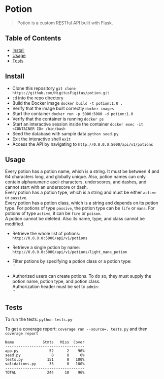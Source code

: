 # Potion

> Potion is a custom RESTful API built with Flask.

## Table of Contents

- [Install](#install)
- [Usage](#usage)
- [Tests](#tests)


## Install
+ Clone this repository `git clone https://github.com/HigitusFigitus/potion.git`
+ `cd` into the repo directory
+ Build the Docker image `docker build -t potion:1.0 .`
+ Verify that the image built correctly `docker images`
+ Start the container `docker run -p 5000:5000 -d potion:1.0`
+ Verify that the container is running `docker ps`
+ Start an interactive session inside the container `docker exec -it <CONTAINER ID> /bin/bash`
+ Seed the database with sample data `python seed.py`
+ Exit the interactive shell `exit`
+ Access the API by navigating to `http://0.0.0.0:5000/api/v1/potions`


## Usage
Every potion has a potion name, which is a string. It must be between 4 and 64 characters long, and globally unique. Also, potion names can only contain alphanumeric ascii characters, underscores, and dashes, and cannot start with an underscore or dash. \
Every potion has a potion type, which is a string and must be either `active` or `passive`. \
Every potion has a potion class, which is a string and depends on its potion type. For potions of type `passive`, the potion type can be `life` or `mana`. For potions of type `active`, it can be `fire` or `poison`. \
A potion cannot be deleted. Also its name, type, and class cannot be modified.

+ Retrieve the whole list of potions: \
`http://0.0.0.0:5000/api/v1/potions`

+ Retrieve a single potion by name: \
`http://0.0.0.0:5000/api/v1/potions/light_mana_potion`

+ Filter potions by specifying a potion class or a potion type: \
``

+ Authorized users can create potions. To do so, they must supply the potion name, potion type, and potion class. \
Authorization header must be set to `admin`: \
``


## Tests
To run the tests: `python tests.py`

To get a coverage report: `coverage run --source=. tests.py` and then `coverage report`
```
Name             Stmts   Miss  Cover
------------------------------------
app.py              52      2    96%
seed.py              8      8     0%
tests.py           151      0   100%
validations.py      33      0   100%
------------------------------------
TOTAL              244     10    96%
```
